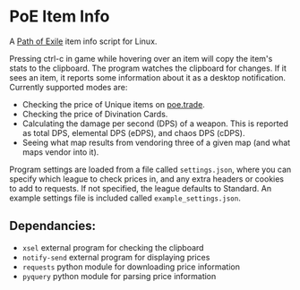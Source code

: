 # PoE Item Info

A [Path of Exile](https://www.pathofexile.com/) item info script for Linux.

Pressing ctrl-c in game while hovering over an item will copy the item's stats to the clipboard. The program watches the clipboard for changes. If it sees an item, it reports some information about it as a desktop notification. Currently supported modes are:

* Checking the price of Unique items on [poe.trade](http://poe.trade/).
* Checking the price of Divination Cards.
* Calculating the damage per second (DPS) of a weapon. This is reported as total DPS, elemental DPS (eDPS), and chaos DPS (cDPS).
* Seeing what map results from vendoring three of a given map (and what maps vendor into it).

Program settings are loaded from a file called `settings.json`, where you can specify which league to check prices in, and any extra headers or cookies to add to requests. If not specified, the league defaults to Standard. An example settings file is included called `example_settings.json`.

## Dependancies:

* `xsel` external program for checking the clipboard
* `notify-send` external program for displaying prices
* `requests` python module for downloading price information
* `pyquery` python module for parsing price information
